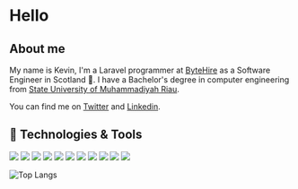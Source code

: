 # Hello

## About me
My name is Kevin, I'm a Laravel programmer at <a href="https://bytehire.io/" target="_blank">ByteHire</a> as a Software Engineer in Scotland 🏴󠁧󠁢󠁳󠁣󠁴󠁿. I have a Bachelor's degree in computer engineering from [State University of Muhammadiyah Riau][UMRI].

You can find me on [Twitter][twitter] and [Linkedin][linkedin].

## 🔧 Technologies & Tools
![](https://img.shields.io/badge/OS-Mac-informational?style=flat&logo=apple&logoColor=white&color=2057f7)
![](https://img.shields.io/badge/Editor-PHPStorm-informational?style=flat&logo=jetbrains&logoColor=white&color=2057f7)
![](https://img.shields.io/badge/Code-PHP-informational?style=flat&logo=php&logoColor=white&color=2057f7)
![](https://img.shields.io/badge/Code-JavaScript-informational?style=flat&logo=javascript&logoColor=white&color=2057f7)
![](https://img.shields.io/badge/Code-TypeScript-informational?style=flat&logo=typescript&logoColor=white&color=2057f7)
![](https://img.shields.io/badge/Tools-Laravel-informational?style=flat&logo=laravel&logoColor=white&color=2057f7)
![](https://img.shields.io/badge/Tools-ExpressJS-informational?style=flat&logo=express&logoColor=white&color=2057f7)
![](https://img.shields.io/badge/Tools-mySQL-informational?style=flat&logo=mysql&logoColor=white&color=2057f7)
![](https://img.shields.io/badge/Tools-Kafka-informational?style=flat&logo=apache-kafka&logoColor=white&color=2057f7)
![](https://img.shields.io/badge/Shell-Bash-informational?style=flat&logo=gnu-bash&logoColor=white&color=2057f7)
![](https://img.shields.io/badge/Shell-Fish-informational?style=flat&logo=fishshell&logoColor=white&color=2057f7)

![Top Langs](https://github-readme-stats.vercel.app/api/top-langs/?username=kevariable&layout=compact)

[twitter]: https://twitter.com/kevariable
[linkedin]: https://linkedin.com/in/kevariable
[twitter_icon]: http://i.imgur.com/wWzX9uB.png (twitter icon)
[linkedin_icon]: https://raw.githubusercontent.com/kevariable/kevariable/master/linkedin.png (linkedin icon)
[UMRI]: https://umri.ac.id/
